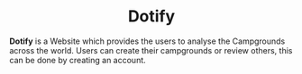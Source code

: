 <div align="center">
   <h1>Dotify</h1>
</div>

**Dotify**  is a Website which provides the users to analyse the Campgrounds across the world. Users can create their campgrounds or review others, this can be done by creating an account.
